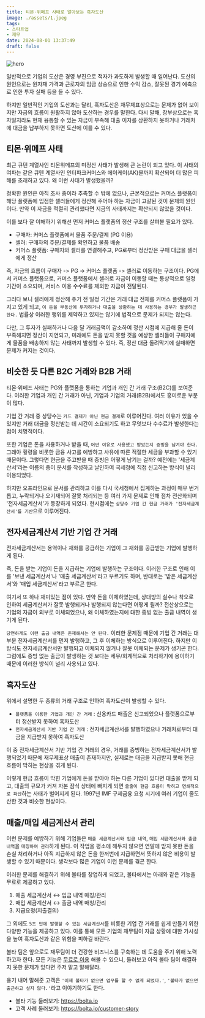 ```yaml
---
title: 티몬·위메프 사태로 알아보는 흑자도산
image: ./assets/1.jpeg
tags:
- 스타트업
- 재무
date: 2024-08-01 13:37:49
draft: false
---
```


![hero](./assets/1.jpeg)

일반적으로 기업의 도산은 경영 부진으로 적자가 과도하게 발생할 때 일어난다. 도산의 원인으로는 원자재 가격과 근로자의 임금 상승으로 인한 수익 감소, 잘못된 경기 예측으로 인한 투자 실패 등을 들 수 있다.

하지만 일반적인 기업의 도산과는 달리, 흑자도산은 재무제표상으로는 문제가 없어 보이지만 자금의 흐름이 원활하지 않아 도산하는 경우를 말한다. 다시 말해, 장부상으로는 흑자일지라도 현재 융통할 수 있는 자금이 부족해 대출 이자를 상환하지 못하거나 거래처에 대금을 납부하지 못하면 도산에 이를 수 있다.

## 티몬·위메프 사태

최근 큐텐 계열사인 티몬위메프의 미정산 사태가 발생해 큰 논란이 되고 있다. 이 사태의 여파는 같은 큐텐 계열사인 인터파크커머스와 에이케이(AK)몰까지 확산되어 더 많은 피해를 초래하고 있다. 왜 이런 사태가 발생했을까?

정확한 원인은 아직 조사 중이라 추측할 수 밖에 없으나, 근본적으로는 커머스 플랫폼이 해당 플랫폼에 입점한 셀러들에게 정산해 주어야 하는 자금이 고갈된 것이 문제의 원인이다. 만약 이 자금을 적절히 관리했다면 지금의 사태까지는 확산되지 않았을 것이다.

이를 보다 잘 이해하기 위해선 먼저 커머스 플랫폼의 정산 구조를 살펴볼 필요가 있다.

- 구매자: 커머스 플랫폼에서 물품 주문/결제 (PG 이용)
- 셀러: 구매자의 주문/결제를 확인하고 물품 배송
- 커머스 플랫폼: 구매자와 셀러를 연결해주고, PG로부터 정산받은 구매 대금을 셀러에게 정산

즉, 자금의 흐름이 구매자 -> PG -> 커머스 플랫폼 -> 셀러로 이동하는 구조이다. PG에서 커머스 플랫폼으로, 커머스 플랫폼에서 셀러로 자금이 이동할 때는 통상적으로 일정 기간이 소요되며, 서비스 이용 수수료를 제외한 자금이 전달된다.

그러다 보니 셀러에게 정산해 주기 전 일정 기간은 거래 대금 전체를 커머스 플랫폼이 가지고 있게 되고, `이 돈을 부동산에 투자하거나 대출을 상환하는 데 사용하는 경우가 발생하곤 한다.` 법률상 이러한 행위를 제약하고 있지는 않기에 법적으로 문제가 되지는 않는다.

다만, 그 투자가 실패하거나 다음 달 거래금액이 감소하여 정산 시점에 지급해 줄 돈이 부족해지면 정산이 지연되고, 미래에도 돈을 받지 못할 것을 예상한 셀러들이 구매자에게 물품을 배송하지 않는 사태까지 발생할 수 있다. 즉, 정산 대금 돌려막기에 실패하면 문제가 커지는 것이다.

## 비슷한 듯 다른 B2C 거래와 B2B 거래

티몬·위메프 사태는 PG와 플랫폼을 통하는 기업과 개인 간 거래 구조(B2C)를 보여준다. 이러한 기업과 개인 간 거래가 아닌, 기업과 기업의 거래(B2B)에서도 흥미로운 부분이 많다.

기업 간 거래 중 상당수는 `카드 결제가 아닌 현금 결제`로 이루어진다. 여러 이유가 있을 수 있지만 거래 대금을 정산받는 데 시간이 소요되기도 하고 무엇보다 수수료가 발생한다는 점이 치명적이다.

또한 기업은 돈을 사용하거나 받을 때, `어떤 이유로 사용했고 받았는지 증빙을 남겨야 한다.` 그래야 횡령을 비롯한 금융 사고를 예방하고 사유에 따른 적절한 세금을 부과할 수 있기 때문이다. 그렇다면 현금을 주고받을 때 증빙은 어떻게 남기는 걸까? 예전에는 '세금계산서'라는 이름의 종이 문서를 작성하고 날인하여 국세청에 직접 신고하는 방식이 널리 이용되었다.

하지만 오프라인으로 문서를 관리하고 이를 다시 국세청에서 집계하는 과정이 매우 번거롭고, 누락되거나 오기재되어 잘못 처리되는 등 여러 가지 문제로 인해 점차 전산화되며 '전자세금계산서'가 등장하게 되었다. 현시점에는 `상당수 기업 간 현금 거래가 '전자세금계산서'를 기반`으로 이루어진다.

## 전자세금계산서 기반 기업 간 거래

전자세금계산서는 용역이나 재화를 공급하는 기업이 그 재화를 공급받는 기업에 발행하게 된다.

즉, 돈을 받는 기업이 돈을 지급하는 기업에 발행하는 구조이다. 이러한 구조로 인해 이를 '보낸 세금계산서'나 '매출 세금계산서'라고 부르기도 하며, 반대로는 '받은 세금계산서'와 '매입 세금계산서'라고 부르곤 한다.

여기서 또 하나 재미있는 점이 있다. 만약 돈을 이체하였는데, 상대방의 실수나 착오로 인하여 세금계산서가 잘못 발행되거나 발행되지 않는다면 어떻게 될까? 전산상으로는 기업의 자금이 외부로 이체되었으나, 왜 이체하였는지에 대한 증빙 없는 출금 내역이 생기게 된다.

`당연하게도 이런 출금 내역은 존재해서는 안 된다.` 이러한 문제점 때문에 기업 간 거래는 대부분 전자세금계산서를 먼저 발행하고, 그 후 이체하는 방식으로 이루어진다. 하지만 이 방식도 전자세금계산서만 발행되고 이체되지 않거나 잘못 이체되는 문제가 생기곤 한다. 그럼에도 증빙 없는 출금이 발생하는 것 보다는 세무/회계적으로 처리하기에 용이하기 때문에 이러한 방식이 널리 사용되고 있다.

## 흑자도산

위에서 설명한 두 종류의 거래 구조로 인하여 흑자도산이 발생할 수 있다.

- `플랫폼을 이용한 기업과 개인 간 거래` : 신용카드 매출은 신고되었으나 플랫폼으로부터 정산받지 못하여 흑자도산
- `전자세금계산서 기반 기업 간 거래` : 전자세금계산서를 발행하였으나 거래처로부터 대금을 지급받지 못하여 흑자도산

이 중 전자세금계산서 기반 기업 간 거래의 경우, 거래를 증빙하는 전자세금계산서가 발행되었기 때문에 재무제표상 매출이 존재하지만, 실제로는 대금을 지급받지 못해 현금 흐름이 막히는 현상을 겪게 된다.

이렇게 현금 흐름이 막힌 기업에게 돈을 받아야 하는 다른 기업이 있다면 대출을 받게 되고, 대출의 규모가 커져 자본 잠식 상태에 빠지게 되면 `줄줄이 현금 흐름이 막히고 연쇄적으로 파산`하는 사태가 벌어지게 된다. 1997년 IMF 구제금융 요청 시기에 여러 기업이 줄도산한 것과 비슷한 현상이다.

## 매출/매입 세금계산서 관리

이런 문제를 예방하기 위해 기업들은 `매출 세금계산서와 입금 내역`, `매입 세금계산서와 출금 내역`을 `매칭하여 관리`하게 된다. 이 작업을 평소에 해두지 않으면 연말에 받지 못한 돈을 손실 처리하거나 아직 지급하지 않은 돈을 한꺼번에 지급하면서 뜻하지 않은 비용이 발생할 수 있기 때문이다. 생각보다 많은 기업이 이런 문제를 겪곤 한다.

이러한 문제를 해결하기 위해 볼타를 창업하게 되었고, 볼타에서는 아래와 같은 기능을 무료로 제공하고 있다.

1. 매출 세금계산서 ↔︎ 입금 내역 매칭/관리
2. 매입 세금계산서 ↔︎ 출금 내역 매칭/관리
3. 지급요청(지출결의)

그 외에도 `5초 만에 발행할 수 있는 세금계산서`를 비롯한 기업 간 거래를 쉽게 만들기 위한 다양한 기능을 제공하고 있다. 이를 통해 모든 기업의 재무팀이 자금 상황에 대한 가시성을 높여 흑자도산과 같은 위험을 피하길 바란다.

볼타 팀은 앞으로도 재무팀이 더 건강한 비즈니스를 구축하는 데 도움을 주기 위해 노력하고자 한다. 모든 기능은 [무료로 이용](https://bolta.io) 해볼 수 있으니, 둘러보고 아직 볼타 팀이 해결하지 못한 문제가 있다면 주저 말고 말해달라.

용기 내어 말해준 고객은 `'이제 볼타가 없으면 업무를 할 수 없게 되었다.'`, `'볼타가 없으면 출근하고 싶지 않다.'`라고 이야기하기도 한다.

- 볼타 기능 둘러보기: https://bolta.io 
- 고객 사례 둘러보기: https://bolta.io/customer-story 
